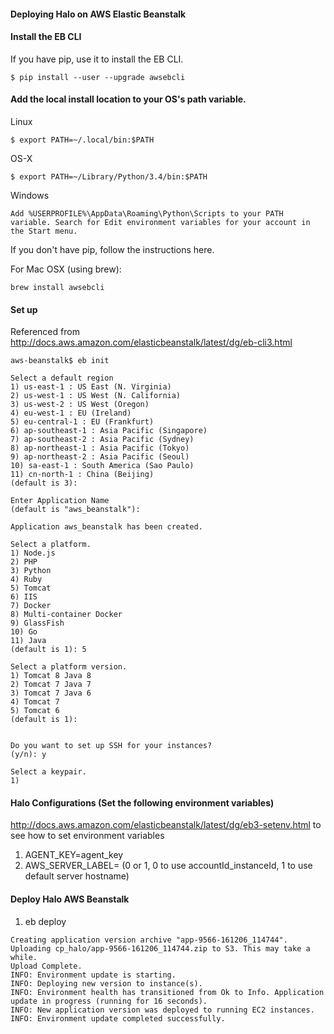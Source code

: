 #### Deploying Halo on AWS Elastic Beanstalk

#### Install the EB CLI

If you have pip, use it to install the EB CLI.

    $ pip install --user --upgrade awsebcli
    
#### Add the local install location to your OS's path variable.

Linux

    $ export PATH=~/.local/bin:$PATH
    
OS-X

    $ export PATH=~/Library/Python/3.4/bin:$PATH
    
Windows

    Add %USERPROFILE%\AppData\Roaming\Python\Scripts to your PATH variable. Search for Edit environment variables for your account in the Start menu.

If you don't have pip, follow the instructions here.

For Mac OSX (using brew):

    brew install awsebcli
    
#### Set up 
Referenced from http://docs.aws.amazon.com/elasticbeanstalk/latest/dg/eb-cli3.html

```
aws-beanstalk$ eb init

Select a default region
1) us-east-1 : US East (N. Virginia)
2) us-west-1 : US West (N. California)
3) us-west-2 : US West (Oregon)
4) eu-west-1 : EU (Ireland)
5) eu-central-1 : EU (Frankfurt)
6) ap-southeast-1 : Asia Pacific (Singapore)
7) ap-southeast-2 : Asia Pacific (Sydney)
8) ap-northeast-1 : Asia Pacific (Tokyo)
9) ap-northeast-2 : Asia Pacific (Seoul)
10) sa-east-1 : South America (Sao Paulo)
11) cn-north-1 : China (Beijing)
(default is 3):

Enter Application Name
(default is "aws_beanstalk"):

Application aws_beanstalk has been created.

Select a platform.
1) Node.js
2) PHP
3) Python
4) Ruby
5) Tomcat
6) IIS
7) Docker
8) Multi-container Docker
9) GlassFish
10) Go
11) Java
(default is 1): 5

Select a platform version.
1) Tomcat 8 Java 8
2) Tomcat 7 Java 7
3) Tomcat 7 Java 6
4) Tomcat 7
5) Tomcat 6
(default is 1):


Do you want to set up SSH for your instances?
(y/n): y

Select a keypair.
1)
```

#### Halo Configurations (Set the following environment variables)
http://docs.aws.amazon.com/elasticbeanstalk/latest/dg/eb3-setenv.html to see how to set environment variables

1. AGENT_KEY=agent_key
2. AWS_SERVER_LABEL= (0 or 1, 0 to use accountId_instanceId, 1 to use default server hostname)

#### Deploy Halo AWS Beanstalk

1. eb deploy

```
Creating application version archive "app-9566-161206_114744".
Uploading cp_halo/app-9566-161206_114744.zip to S3. This may take a while.
Upload Complete.
INFO: Environment update is starting.
INFO: Deploying new version to instance(s).
INFO: Environment health has transitioned from Ok to Info. Application update in progress (running for 16 seconds).
INFO: New application version was deployed to running EC2 instances.
INFO: Environment update completed successfully.
```